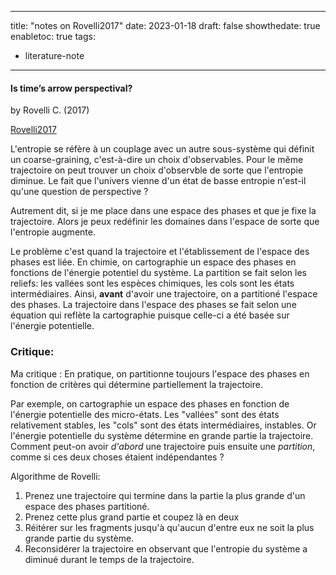 
---
title: "notes on Rovelli2017"
date: 2023-01-18
draft: false
showthedate: true
enabletoc: true
tags:
- literature-note
---

#### **Is time’s arrow perspectival?**     
by Rovelli C. (2017)         

[Rovelli2017](reference/Rovelli2017.md)


L'entropie se réfère à un couplage avec un autre sous-système qui définit un coarse-graining, c'est-à-dire un choix d'observables.
Pour le même trajectoire on peut trouver un choix d'observble de sorte que l'entropie diminue.
Le fait que l'univers vienne d'un état de basse entropie n'est-il qu'une question de perspective ?


Autrement dit, si je me place dans une espace des phases et que je fixe la trajectoire.
Alors je peux redéfinir les domaines dans l'espace de sorte que l'entropie augmente. 





Le problème c'est quand la trajectoire et l'établissement de l'espace des phases est liée. 
En chimie, on cartographie un espace des phases en fonctions de l'énergie potentiel du système. 
La partition se fait selon les reliefs: les vallées sont les espèces chimiques, les cols sont les états intermédiaires. 
Ainsi, **avant** d'avoir une trajectoire, on a partitioné l'espace des phases. 
La trajectoire dans l'espace des phases se fait selon une équation qui reflète la cartographie puisque celle-ci a été basée sur l'énergie potentielle. 


### Critique:

Ma critique : En pratique, on partitionne toujours l'espace des phases en fonction de critères qui détermine partiellement la trajectoire. 

Par exemple, on cartographie un espace des phases en fonction de l'énergie potentielle des micro-états.
Les "vallées" sont des états relativement stables, les "cols" sont des états intermédiaires, instables.
Or l'énergie potentielle du système détermine en grande partie la trajectoire.
Comment peut-on avoir *d'abord* une trajectoire puis ensuite une *partition*, comme si ces deux choses étaient indépendantes ?

Algorithme de Rovelli: 
1) Prenez une trajectoire qui termine dans la partie la plus grande d'un espace des phases partitioné.
2) Prenez cette plus grand partie et coupez là en deux
3) Réitérer sur les fragments jusqu'à qu'aucun d'entre eux ne soit la plus grande partie du système.
4) Reconsidérer la trajectoire en observant que l'entropie du système a diminué durant le temps de la trajectoire.
